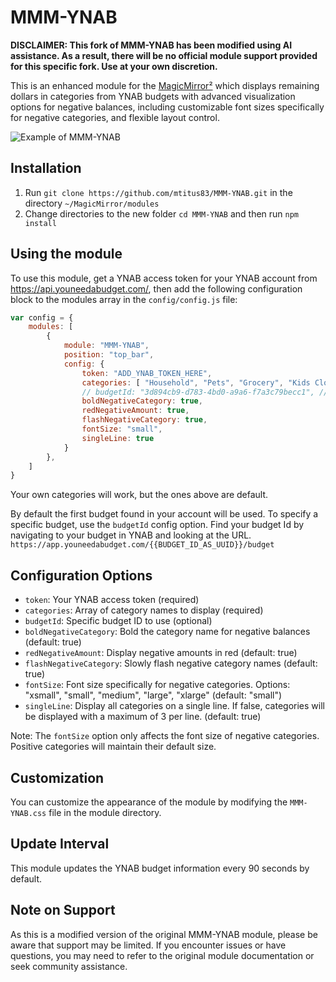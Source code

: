 # MMM-YNAB

**DISCLAIMER: This fork of MMM-YNAB has been modified using AI assistance. As a result, there will be no official module support provided for this specific fork. Use at your own discretion.**

This is an enhanced module for the [MagicMirror²](https://github.com/MichMich/MagicMirror/) which displays remaining dollars in categories from YNAB budgets with advanced visualization options for negative balances, including customizable font sizes specifically for negative categories, and flexible layout control.

![Example of MMM-YNAB](./screenshot.png)

## Installation ##

1. Run `git clone https://github.com/mtitus83/MMM-YNAB.git` in the directory `~/MagicMirror/modules`
2. Change directories to the new folder `cd MMM-YNAB` and then run `npm install`

## Using the module

To use this module, get a YNAB access token for your YNAB account from https://api.youneedabudget.com/, then add the following configuration block to the modules array in the `config/config.js` file:

```js
var config = {
    modules: [
        {
            module: "MMM-YNAB",
            position: "top_bar",
            config: {
                token: "ADD_YNAB_TOKEN_HERE",
                categories: [ "Household", "Pets", "Grocery", "Kids Clothes", "Restaurants", "Lunch", "Spontaneous Fun" ],
                // budgetId: "3d894cb9-d783-4bd0-a9a6-f7a3c79becc1", // Optional
                boldNegativeCategory: true,
                redNegativeAmount: true,
                flashNegativeCategory: true,
                fontSize: "small",
                singleLine: true
            }
        },
    ]
}
```

Your own categories will work, but the ones above are default.

By default the first budget found in your account will be used. To specify a specific budget, use the `budgetId` config option. Find your budget Id by navigating to your budget in YNAB and looking at the URL. `https://app.youneedabudget.com/{{BUDGET_ID_AS_UUID}}/budget`

## Configuration Options

- `token`: Your YNAB access token (required)
- `categories`: Array of category names to display (required)
- `budgetId`: Specific budget ID to use (optional)
- `boldNegativeCategory`: Bold the category name for negative balances (default: true)
- `redNegativeAmount`: Display negative amounts in red (default: true)
- `flashNegativeCategory`: Slowly flash negative category names (default: true)
- `fontSize`: Font size specifically for negative categories. Options: "xsmall", "small", "medium", "large", "xlarge" (default: "small")
- `singleLine`: Display all categories on a single line. If false, categories will be displayed with a maximum of 3 per line. (default: true)

Note: The `fontSize` option only affects the font size of negative categories. Positive categories will maintain their default size.

## Customization

You can customize the appearance of the module by modifying the `MMM-YNAB.css` file in the module directory.

## Update Interval

This module updates the YNAB budget information every 90 seconds by default.

## Note on Support

As this is a modified version of the original MMM-YNAB module, please be aware that support may be limited. If you encounter issues or have questions, you may need to refer to the original module documentation or seek community assistance.
